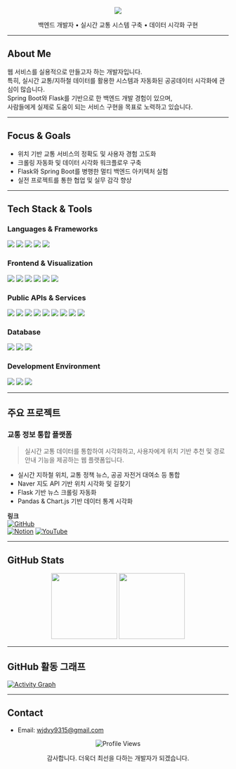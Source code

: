 <!-- 💫 헤더 배너: 따뜻한 톤 -->
<p align="center">
  <img src="https://capsule-render.vercel.app/api?type=waving&color=ffb4a2,ffdac1,ffe5d9&height=240&section=header&text=HONG%20JUNG%20PYO!&fontSize=40&fontAlignY=40&desc=데이터%20기반%20웹%20서비스를%20개발하며%2C%20사용자%20중심의%20기능을%20구현해왔습니다.&descAlignY=65&animation=fadeIn&fontColor=fff4e6&descColor=ffdcc4" />
</p>


<p align="center">
  백엔드 개발자 • 실시간 교통 시스템 구축 • 데이터 시각화 구현
</p>

---

## About Me

웹 서비스를 실용적으로 만들고자 하는 개발자입니다.  
특히, 실시간 교통/지하철 데이터를 활용한 시스템과 자동화된 공공데이터 시각화에 관심이 많습니다.  
Spring Boot와 Flask를 기반으로 한 백엔드 개발 경험이 있으며,  
사람들에게 실제로 도움이 되는 서비스 구현을 목표로 노력하고 있습니다.

---

## Focus & Goals

- 위치 기반 교통 서비스의 정확도 및 사용자 경험 고도화  
- 크롤링 자동화 및 데이터 시각화 워크플로우 구축  
- Flask와 Spring Boot를 병행한 멀티 백엔드 아키텍처 실험  
- 실전 프로젝트를 통한 협업 및 실무 감각 향상

---

## Tech Stack & Tools

### Languages & Frameworks
<p>
  <img src="https://img.shields.io/badge/Java-007396?style=flat&logo=java&logoColor=white"/>
  <img src="https://img.shields.io/badge/Spring-6DB33F?style=flat&logo=spring&logoColor=white"/>
  <img src="https://img.shields.io/badge/Spring_Boot-3.0-339933?style=flat&logo=springboot&logoColor=white"/>
  <img src="https://img.shields.io/badge/Python-3776AB?style=flat&logo=python&logoColor=white"/>
  <img src="https://img.shields.io/badge/Flask-000000?style=flat&logo=flask&logoColor=white"/>
</p>

### Frontend & Visualization
<p>
  <img src="https://img.shields.io/badge/HTML5-E34F26?style=flat&logo=html5&logoColor=white"/>
  <img src="https://img.shields.io/badge/CSS3-1572B6?style=flat&logo=css3&logoColor=white"/>
  <img src="https://img.shields.io/badge/JavaScript-F7DF1E?style=flat&logo=javascript&logoColor=black"/>
  <img src="https://img.shields.io/badge/Chart.js-EF5C99?style=flat&logo=chartdotjs&logoColor=white"/>
  <img src="https://img.shields.io/badge/Matplotlib-Chart-CDB4DB?style=flat"/>
  <img src="https://img.shields.io/badge/Plotly-Graph-DDBEA9?style=flat"/>
</p>

### Public APIs & Services
<p>
  <img src="https://img.shields.io/badge/Naver_Maps-API-B7B7A4?style=flat"/>
  <img src="https://img.shields.io/badge/Kakao_Map-API-F4A261?style=flat"/>
  <img src="https://img.shields.io/badge/Seoul_Bus_API-Active-D88C9A?style=flat"/>
  <img src="https://img.shields.io/badge/Seoul_Subway_API-Active-E5989B?style=flat"/>
  <img src="https://img.shields.io/badge/Dareungi_Bike_API-Active-F6BD60?style=flat"/>
  <img src="https://img.shields.io/badge/Parking_API-Active-F7A072?style=flat"/>
  <img src="https://img.shields.io/badge/ITS_API-Active-B5838D?style=flat"/>
  <img src="https://img.shields.io/badge/KMA_Weather_API-Active-E0A899?style=flat"/>
  <img src="https://img.shields.io/badge/RSS_News-Parser-DEB887?style=flat"/>
</p>

### Database
<p>
  <img src="https://img.shields.io/badge/MySQL-8.0-9A8C98?style=flat&logo=mysql&logoColor=white"/>
  <img src="https://img.shields.io/badge/JDBC-Connector-BC6C25?style=flat"/>
  <img src="https://img.shields.io/badge/PyMySQL-Driver-CFC0A7?style=flat"/>
</p>

### Development Environment
<p>
  <img src="https://img.shields.io/badge/Visual%20Studio%20Code-007ACC?style=flat&logo=visualstudiocode&logoColor=white"/>
  <img src="https://img.shields.io/badge/Eclipse-2C2255?style=flat&logo=eclipseide&logoColor=white"/>
  <img src="https://img.shields.io/badge/STS-6DB33F?style=flat"/>
</p>

---

## 주요 프로젝트

### 교통 정보 통합 플랫폼

> 실시간 교통 데이터를 통합하여 시각화하고, 사용자에게 위치 기반 추천 및 경로 안내 기능을 제공하는 웹 플랫폼입니다.

- 실시간 지하철 위치, 교통 정책 뉴스, 공공 자전거 대여소 등 통합  
- Naver 지도 API 기반 위치 시각화 및 길찾기  
- Flask 기반 뉴스 크롤링 자동화  
- Pandas & Chart.js 기반 데이터 통계 시각화  

**링크**  
[![GitHub](https://img.shields.io/badge/GitHub-Repo-4e342e?logo=github&logoColor=white)](https://github.com/Hoooouuuuu/trafficRoad)  
[![Notion](https://img.shields.io/badge/Notion-문서-8d6e63?logo=notion&logoColor=white)](https://your-notion-link.com) <!-- 👉 실제 링크 또는 "준비 중" 표시 -->
[![YouTube](https://img.shields.io/badge/YouTube-시연영상-d2691e?logo=youtube&logoColor=white)](https://your-youtube-demo-link.com)

---

## GitHub Stats

<p align="center">
  <img src="https://github-readme-stats.vercel.app/api?username=HONGHONGPYO&show_icons=true&theme=rose_pine" height="150"/>
  <img src="https://github-readme-stats.vercel.app/api/top-langs/?username=HONGHONGPYO&layout=compact&theme=rose_pine" height="150"/>
</p>

---

## GitHub 활동 그래프

[![Activity Graph](https://github-readme-activity-graph.vercel.app/graph?username=HONGHONGPYO&theme=rose_pine)](https://github.com/ashutosh00710/github-readme-activity-graph)

---

## Contact

- Email: [wjdvy9315@gmail.com](mailto:wjdvy9315@gmail.com)

<p align="center">
  <img src="https://komarev.com/ghpvc/?username=HONGHONGPYO&style=flat-square&color=ffb4a2" alt="Profile Views" />
</p>

<p align="center">
  감사합니다.  
  더욱더 최선을 다하는 개발자가 되겠습니다.
</p>
